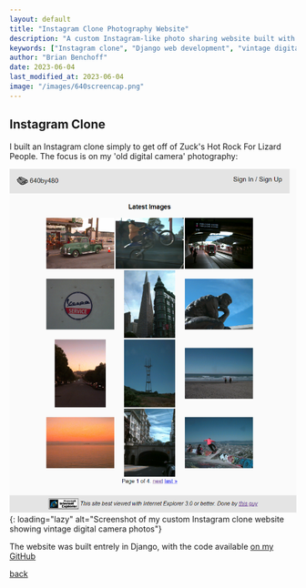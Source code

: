 ```yaml
---
layout: default
title: "Instagram Clone Photography Website"
description: "A custom Instagram-like photo sharing website built with Django, focused on vintage digital camera photography and independent of Meta's platforms"
keywords: ["Instagram clone", "Django web development", "vintage digital photography", "640x480", "photo sharing website", "independent social media", "web development", "digital photography"]
author: "Brian Benchoff"
date: 2023-06-04
last_modified_at: 2023-06-04
image: "/images/640screencap.png"
---
```


## Instagram Clone

I built an Instagram clone simply to get off of Zuck's Hot Rock For Lizard People. The focus is on my 'old digital camera' photography:

![Screencap of Instagram Clone](/images/640screencap.png){: loading="lazy" alt="Screenshot of my custom Instagram clone website showing vintage digital camera photos"}

The website was built entrely in Django, with the code available [on my GitHub](https://github.com/bbenchoff/640by480)


[back](../)

